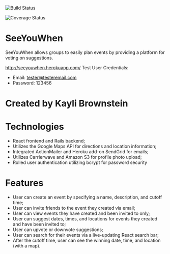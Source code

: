 ![Build Status](https://codeship.com/projects/75e48080-0d12-0135-fa8a-5a26bbd15e55/status?branch=master)
<!-- ![Code Climate](https://codeclimate.com/github/KayliBrownstein/event-planner-voting.png) -->
![Coverage Status](https://coveralls.io/repos/github/KayliBrownstein/event-planner-voting/badge.svg?branch=master)

# SeeYouWhen
SeeYouWhen allows groups to easily plan events by providing a platform for voting on suggestions.

http://seeyouwhen.herokuapp.com/
Test User Credentials:
* Email: tester@testeremail.com
* Password: 123456

# Created by Kayli Brownstein

# Technologies
* React frontend and Rails backend;
* Utilizes the Google Maps API for directions and location information;
* Integrated ActionMailer and Heroku add-on SendGrid for emails;
* Utilizes Carrierwave and Amazon S3 for profile photo upload;
* Rolled user authentication utilizing bcrypt for password security

# Features
* User can create an event by specifying a name, description, and cutoff time;
* User can invite friends to the event they created via email;
* User can view events they have created and been invited to only;
* User can suggest dates, times, and locations for events they created and have been invited to;
* User can upvote or downvote suggestions;
* User can search for their events via a live-updating React search bar;
* After the cutoff time, user can see the winning date, time, and location (with a map).
